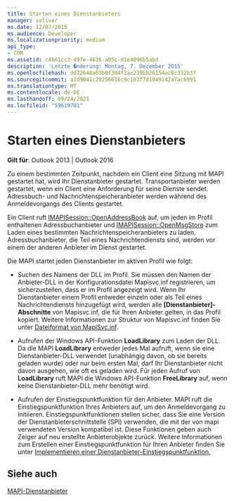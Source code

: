 ```yaml
---
title: Starten eines Dienstanbieters
manager: soliver
ms.date: 12/07/2015
ms.audience: Developer
ms.localizationpriority: medium
api_type:
- COM
ms.assetid: c4b61cc3-d9fe-4616-a05c-d1e4096b5abd
description: 'Letzte �nderung: Montag, 7. Dezember 2015'
ms.openlocfilehash: dd72648a03b0f304f2ac239bb26154ac8c332b3f
ms.sourcegitcommit: a1d9041c20256616c9c183f7d1049142a7ac6991
ms.translationtype: MT
ms.contentlocale: de-DE
ms.lasthandoff: 09/24/2021
ms.locfileid: "59619701"
---
```

# <a name="starting-a-service-provider"></a>Starten eines Dienstanbieters

 
  
**Gilt für**: Outlook 2013 | Outlook 2016 
  
Zu einem bestimmten Zeitpunkt, nachdem ein Client eine Sitzung mit MAPI gestartet hat, wird Ihr Dienstanbieter gestartet. Transportanbieter werden gestartet, wenn ein Client eine Anforderung für seine Dienste sendet. Adressbuch- und Nachrichtenspeicheranbieter werden während des Anmeldevorgangs des Clients gestartet.
  
Ein Client ruft [IMAPISession::OpenAddressBook](imapisession-openaddressbook.md) auf, um jeden im Profil enthaltenen Adressbuchanbieter und [IMAPISession::OpenMsgStore](imapisession-openmsgstore.md) zum Laden eines bestimmten Nachrichtenspeicheranbieters zu laden. Adressbuchanbieter, die Teil eines Nachrichtendiensts sind, werden vor einem der anderen Anbieter im Dienst gestartet. 
  
Die MAPI startet jeden Dienstanbieter im aktiven Profil wie folgt:
  
- Suchen des Namens der DLL im Profil. Sie müssen den Namen der Anbieter-DLL in der Konfigurationsdatei Mapisvc.inf registrieren, um sicherzustellen, dass er im Profil angezeigt wird. Wenn Ihr Dienstanbieter einem Profil entweder einzeln oder als Teil eines Nachrichtendiensts hinzugefügt wird, werden alle **[Dienstanbieter]-Abschnitte** von Mapisvc.inf, die für Ihren Anbieter gelten, in das Profil kopiert. Weitere Informationen zur Struktur von Mapisvc.inf finden Sie unter [Dateiformat von MapiSvc.inf](file-format-of-mapisvc-inf.md).
    
- Aufrufen der Windows API-Funktion **LoadLibrary** zum Laden der DLL. Da die MAPI **LoadLibrary** entweder jedes Mal aufruft, wenn sie eine Dienstanbieter-DLL verwendet (unabhängig davon, ob sie bereits geladen wurde) oder nur beim ersten Mal, darf Ihr Dienstanbieter nicht davon ausgehen, wie oft es geladen wird. Für jeden Aufruf von **LoadLibrary** ruft MAPI die Windows API-Funktion **FreeLibrary** auf, wenn keine Dienstanbieter-DLL mehr benötigt wird. 
    
- Aufrufen der Einstiegspunktfunktion für den Anbieter. MAPI ruft die Einstiegspunktfunktion Ihres Anbieters auf, um den Anmeldevorgang zu initiieren. Einstiegspunktfunktionen stellen sicher, dass Sie eine Version der Dienstanbieterschnittstelle (SPI) verwenden, die mit der von mapi verwendeten Version kompatibel ist. Diese Funktionen geben auch Zeiger auf neu erstellte Anbieterobjekte zurück. Weitere Informationen zum Erstellen einer Einstiegspunktfunktion für Ihren Anbieter finden Sie unter [Implementieren einer Dienstanbieter-Einstiegspunktfunktion.](implementing-a-service-provider-entry-point-function.md)
    
## <a name="see-also"></a>Siehe auch



[MAPI-Dienstanbieter](mapi-service-providers.md)

